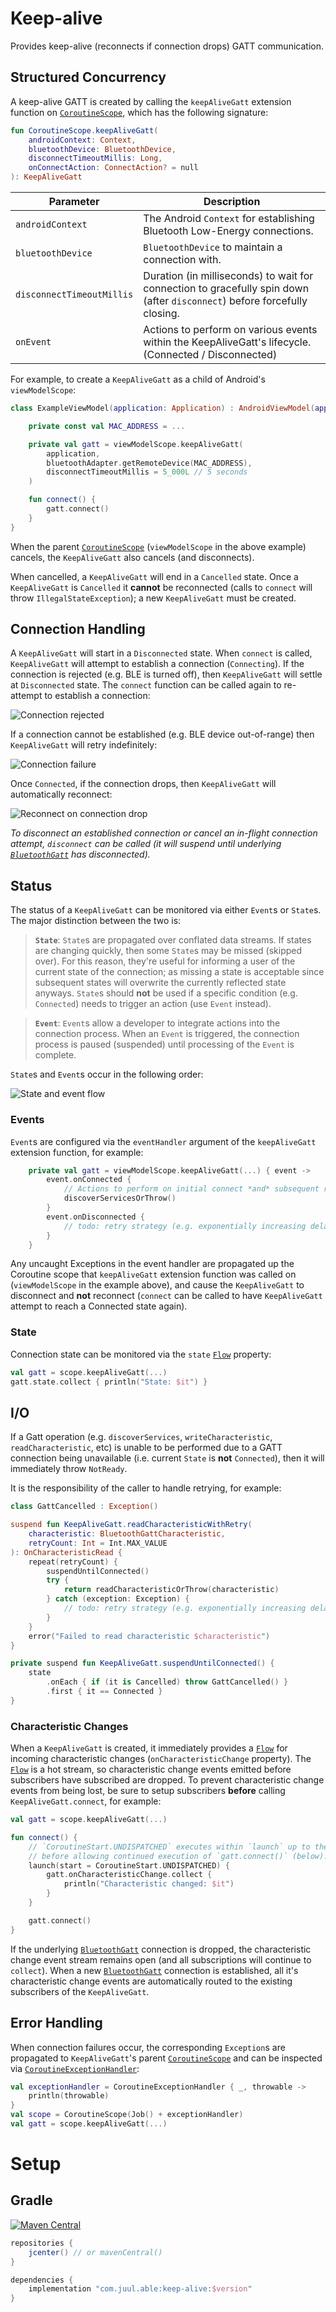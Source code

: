 # Keep-alive

Provides keep-alive (reconnects if connection drops) GATT communication.

## Structured Concurrency

A keep-alive GATT is created by calling the `keepAliveGatt` extension function on
[`CoroutineScope`], which has the following signature:

```kotlin
fun CoroutineScope.keepAliveGatt(
    androidContext: Context,
    bluetoothDevice: BluetoothDevice,
    disconnectTimeoutMillis: Long,
    onConnectAction: ConnectAction? = null
): KeepAliveGatt
```

| Parameter                 | Description                                                                                                               |
|---------------------------|---------------------------------------------------------------------------------------------------------------------------|
| `androidContext`          | The Android `Context` for establishing Bluetooth Low-Energy connections.                                                  |
| `bluetoothDevice`         | `BluetoothDevice` to maintain a connection with.                                                                          |
| `disconnectTimeoutMillis` | Duration (in milliseconds) to wait for connection to gracefully spin down (after `disconnect`) before forcefully closing. |
| `onEvent`                 | Actions to perform on various events within the KeepAliveGatt's lifecycle. (Connected / Disconnected)                     |

For example, to create a `KeepAliveGatt` as a child of Android's `viewModelScope`:

```kotlin
class ExampleViewModel(application: Application) : AndroidViewModel(application) {

    private const val MAC_ADDRESS = ...

    private val gatt = viewModelScope.keepAliveGatt(
        application,
        bluetoothAdapter.getRemoteDevice(MAC_ADDRESS),
        disconnectTimeoutMillis = 5_000L // 5 seconds
    )

    fun connect() {
        gatt.connect()
    }
}
```

When the parent [`CoroutineScope`] (`viewModelScope` in the above example) cancels, the
`KeepAliveGatt` also cancels (and disconnects).

When cancelled, a `KeepAliveGatt` will end in a `Cancelled` state. Once a `KeepAliveGatt` is
`Cancelled` it **cannot** be reconnected (calls to `connect` will throw `IllegalStateException`); a
new `KeepAliveGatt` must be created.

## Connection Handling

A `KeepAliveGatt` will start in a `Disconnected` state. When `connect` is called, `KeepAliveGatt`
will attempt to establish a connection (`Connecting`). If the connection is rejected (e.g. BLE is
turned off), then `KeepAliveGatt` will settle at `Disconnected` state. The `connect` function can be
called again to re-attempt to establish a connection:

![Connection rejected](artwork/connect-reject.png)

If a connection cannot be established (e.g. BLE device out-of-range) then `KeepAliveGatt` will retry
indefinitely:

![Connection failure](artwork/connect-failure.png)

Once `Connected`, if the connection drops, then `KeepAliveGatt` will automatically reconnect:

![Reconnect on connection drop](artwork/connection-drop.png)

_To disconnect an established connection or cancel an in-flight connection attempt, `disconnect` can
be called (it will suspend until underlying [`BluetoothGatt`] has disconnected)._

## Status

The status of a `KeepAliveGatt` can be monitored via either `Event`s or `State`s. The major
distinction between the two is:

> **`State`**: `State`s are propagated over conflated data streams. If states are changing quickly,
> then some `State`s may be missed (skipped over). For this reason, they're useful for informing a
> user of the current state of the connection; as missing a state is acceptable since subsequent
> states will overwrite the currently reflected state anyways. `State`s should **not** be used if a
> specific condition (e.g. `Connected`) needs to trigger an action (use `Event` instead).

> **`Event`**: `Event`s allow a developer to integrate actions into the connection process. When an
> `Event` is triggered, the connection process is paused (suspended) until processing of the `Event`
> is complete.

`State`s and `Event`s occur in the following order:

![State and event flow](artwork/state-and-event-flow.png)

### Events

`Event`s are configured via the `eventHandler` argument of the `keepAliveGatt` extension function,
for example:

```kotlin
    private val gatt = viewModelScope.keepAliveGatt(...) { event ->
        event.onConnected {
            // Actions to perform on initial connect *and* subsequent reconnects:
            discoverServicesOrThrow()
        }
        event.onDisconnected {
            // todo: retry strategy (e.g. exponentially increasing delay)
        }
    }
```

Any uncaught Exceptions in the event handler are propagated up the Coroutine scope that
`keepAliveGatt` extension function was called on (`viewModelScope` in the example above), and cause
the `KeepAliveGatt` to disconnect and **not** reconnect (`connect` can be called to have
`KeepAliveGatt` attempt to reach a Connected state again).

### State

Connection state can be monitored via the `state` [`Flow`] property:

```kotlin
val gatt = scope.keepAliveGatt(...)
gatt.state.collect { println("State: $it") }
```

## I/O

If a Gatt operation (e.g. `discoverServices`, `writeCharacteristic`, `readCharacteristic`, etc) is
unable to be performed due to a GATT connection being unavailable (i.e. current `State` is **not**
`Connected`), then it will immediately throw `NotReady`.

It is the responsibility of the caller to handle retrying, for example:

```kotlin
class GattCancelled : Exception()

suspend fun KeepAliveGatt.readCharacteristicWithRetry(
    characteristic: BluetoothGattCharacteristic,
    retryCount: Int = Int.MAX_VALUE
): OnCharacteristicRead {
    repeat(retryCount) {
        suspendUntilConnected()
        try {
            return readCharacteristicOrThrow(characteristic)
        } catch (exception: Exception) {
            // todo: retry strategy (e.g. exponentially increasing delay)
        }
    }
    error("Failed to read characteristic $characteristic")
}

private suspend fun KeepAliveGatt.suspendUntilConnected() {
    state
        .onEach { if (it is Cancelled) throw GattCancelled() }
        .first { it == Connected }
}
```

### Characteristic Changes

When a `KeepAliveGatt` is created, it immediately provides a [`Flow`] for incoming characteristic
changes (`onCharacteristicChange` property). The [`Flow`] is a hot stream, so characteristic change
events emitted before subscribers have subscribed are dropped. To prevent characteristic change
events from being lost, be sure to setup subscribers **before** calling `KeepAliveGatt.connect`, for
example:

```kotlin
val gatt = scope.keepAliveGatt(...)

fun connect() {
    // `CoroutineStart.UNDISPATCHED` executes within `launch` up to the `collect` (then suspends),
    // before allowing continued execution of `gatt.connect()` (below).
    launch(start = CoroutineStart.UNDISPATCHED) {
        gatt.onCharacteristicChange.collect {
            println("Characteristic changed: $it")
        }
    }

    gatt.connect()
}
```

If the underlying [`BluetoothGatt`] connection is dropped, the characteristic change event stream
remains open (and all subscriptions will continue to `collect`). When a new [`BluetoothGatt`]
connection is established, all it's characteristic change events are automatically routed to the
existing subscribers of the `KeepAliveGatt`.

## Error Handling

When connection failures occur, the corresponding `Exception`s are propagated to `KeepAliveGatt`'s
parent [`CoroutineScope`] and can be inspected via [`CoroutineExceptionHandler`]:

```kotlin
val exceptionHandler = CoroutineExceptionHandler { _, throwable ->
    println(throwable)
}
val scope = CoroutineScope(Job() + exceptionHandler)
val gatt = scope.keepAliveGatt(...)
```

# Setup

## Gradle

[![Maven Central](https://maven-badges.herokuapp.com/maven-central/com.juul.able/keep-alive/badge.svg)](https://maven-badges.herokuapp.com/maven-central/com.juul.able/keep-alive)

```groovy
repositories {
    jcenter() // or mavenCentral()
}

dependencies {
    implementation "com.juul.able:keep-alive:$version"
}
```


[`BluetoothDevice.connectGatt`]: https://developer.android.com/reference/android/bluetooth/BluetoothDevice#connectGatt(android.content.Context,%20boolean,%20android.bluetooth.BluetoothGattCallback)
[`BluetoothGatt`]: https://developer.android.com/reference/android/bluetooth/BluetoothGatt
[`CoroutineScope`]: https://kotlin.github.io/kotlinx.coroutines/kotlinx-coroutines-core/kotlinx.coroutines/-coroutine-scope/
[`CoroutineContext`]: https://kotlinlang.org/api/latest/jvm/stdlib/kotlin.coroutines/-coroutine-context/
[`Flow`]: https://kotlin.github.io/kotlinx.coroutines/kotlinx-coroutines-core/kotlinx.coroutines.flow/-flow/
[`CoroutineExceptionHandler`]: https://kotlin.github.io/kotlinx.coroutines/kotlinx-coroutines-core/kotlinx.coroutines/-coroutine-exception-handler/
